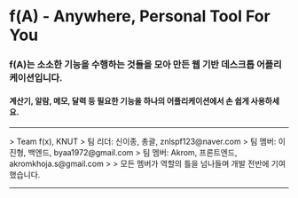 f(A) - Anywhere, Personal Tool For You
===
### f(A)는 소소한 기능을 수행하는 것들을 모아 만든 웹 기반 데스크톱 어플리케이션입니다.
#### 계산기, 알람, 메모, 달력 등 필요한 기능을 하나의 어플리케이션에서 손 쉽게 사용하세요.

<hr />
> Team f(x), KNUT
> 팀 리더: 신이종, 총괄, znlspf123@naver.com
> 팀 멤버: 이진형, 백엔드, byaa1972@gmail.com
> 팀 멤버: Akrom, 프론트엔드, akromkhoja.s@gmail.com
>   > 모든 멤버가 역할의 틀을 넘나들며 개발 전반에 기여했습니다.
<hr />